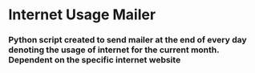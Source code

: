 # Internet Usage Mailer

### Python script created to send mailer at the end of every day denoting the usage of internet for the current month. Dependent on the specific internet website
